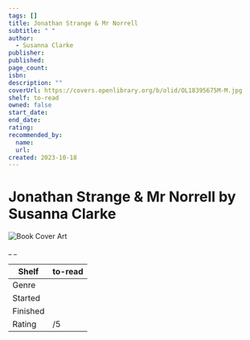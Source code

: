 ```yaml
---
tags: []
title: Jonathan Strange & Mr Norrell
subtitle: " "
author:
  - Susanna Clarke
publisher:
published:
page_count:
isbn:
description: ""
coverUrl: https://covers.openlibrary.org/b/olid/OL18395675M-M.jpg
shelf: to-read
owned: false
start_date:
end_date:
rating:
recommended_by:
  name:
  url:
created: 2023-10-18
---
```


# Jonathan Strange & Mr Norrell by Susanna Clarke

![Book Cover Art](https://covers.openlibrary.org/b/olid/OL18395675M-M.jpg)

_ _

| Shelf | to-read |
| --- | --- |
| Genre |  |
| Started |  |
| Finished |  |
| Rating | /5 |
